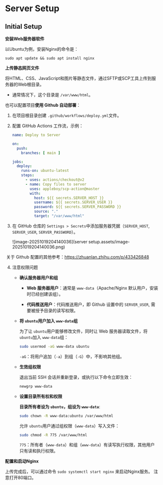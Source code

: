 # Server Setup

## Initial Setup

**安装Web服务器软件**

以Ubuntu为例，安装Nginx的命令是：

`sudo apt update && sudo apt install nginx`

**上传静态网页文件**

将HTML、CSS、JavaScript和图片等静态文件，通过SFTP或SCP工具上传到服务器的Web根目录。

- 通常情况下，这个目录是 `/var/www/html`。 

也可以配置项目**使用 Github 自动部署**：

1. 在项目根目录创建 `.github/workflows/deploy.yml`文件。

2. 配置 GitHub Actions 工作流，示例：

   ```yaml
   name: Deploy to Server
   
   on:
     push:
       branches: [ main ]
   
   jobs:
     deploy:
       runs-on: ubuntu-latest
       steps:
         - uses: actions/checkout@v2
         - name: Copy files to server
           uses: appleboy/scp-action@master
           with:
             host: ${{ secrets.SERVER_HOST }}
             username: ${{ secrets.SERVER_USER }}
             password: ${{ secrets.SERVER_PASSWORD }}
             source: "."
             target: "/var/www/html"
   ```

3. 在 GitHub 仓库的 `Settings > Secrets`中添加服务器凭据（`SERVER_HOST`, `SERVER_USER`, `SERVER_PASSWORD`）。

   ![image-20251019204140036](server setup.assets/image-20251019204140036.png)

​	关于 Github 配置的其他参考：https://zhuanlan.zhihu.com/p/433426848

4. 注意权限问题

   - **确认服务器用户和组**

     - **Web 服务器用户**：通常是 `www-data`（Apache/Nginx 默认用户，安装时已经创建该组）。

     - **代码推送用户**：代码推送用户，即 Github 设置中的 `SERVER_USER`, 需要被授予目录的读写权限。

   - **将 `ubuntu`用户加入 `www-data`组**

     为了让 `ubuntu`用户能够修改文件，同时让 Web 服务器读取文件，将 `ubuntu`加入 `www-data`组：

     ```bash
     sudo usermod -aG www-data ubuntu
     ```

     `-aG`：将用户追加（`-a`）到组（`-G`）中，不影响其他组。

   - **生效组权限**

     退出当前 SSH 会话并重新登录，或执行以下命令立即生效：

     ```bash
     newgrp www-data
     ```

   - **设置目录所有权和权限**

     **目录所有者设为 `ubuntu`，组设为 `www-data`**:

     ```bash
     sudo chown -R www-data:ubuntu /var/www/html
     ```

     允许 `ubuntu`用户通过组权限（`www-data`）写入文件：

     ```bash
     sudo chmod -R 775 /var/www/html
     ```

     `775`：所有者（`www-data`）和组（`www-data`）有读写执行权限，其他用户只有读和执行权限。

**配置和启动Nginx**

上传完成后，可以通过命令 `sudo systemctl start nginx` 来启动Nginx服务。 注意打开80端口。
